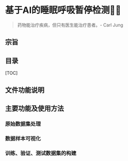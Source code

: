 # 基于AI的睡眠呼吸暂停检测🧑‍⚕️

>药物能治疗疾病，但只有医生能治疗患者。- Carl Jung



## 宗旨





## 目录

[TOC]

## 文件功能说明



## 主要功能及使用方法

### 原始数据集处理



### 数据样本可视化



### 训练、验证、测试数据集的构建



